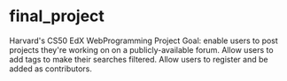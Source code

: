 # final_project
Harvard's CS50 EdX WebProgramming
Project Goal: enable users to post projects they're working on on a publicly-available forum. Allow users to add tags to make their searches filtered. Allow users to register and be added as contributors.

